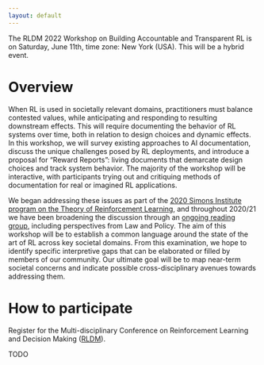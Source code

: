 ```yaml
---
layout: default
---
```


The RLDM 2022 Workshop on Building Accountable and Transparent RL is on <span class="important">Saturday, June 11th</span>, time zone: <span class="important">New York (USA)</span>. This will be a  <span class="important">hybrid event</span>.

<!-- <span class="click-to-join">[>> Click here to join the workshop live-stream <<](https://neurips.cc/virtual/2021/workshop/21864)</span> -->

<!-- <span class="click-to-join-sub">(must be registered for NeurIPS and logged-in!)</span> -->


# Overview

When RL is used in societally relevant domains, practitioners must balance contested values, while anticipating and responding to resulting downstream effects. 
This will require documenting the behavior of RL systems over time, both in relation to design choices and dynamic effects. 
In this workshop, we will survey existing approaches to AI documentation, discuss the unique challenges posed by RL deployments, and introduce a proposal for “Reward Reports”: living documents that demarcate design choices and track system behavior. 
The majority of the workshop will be interactive, with participants trying out and critiquing methods of documentation for real or imagined RL applications.


We began addressing these issues as part of the [2020 Simons Institute program on the Theory of Reinforcement Learning](https://simons.berkeley.edu/news/mapping-political-economy-reinforcement-learning-systems-case-autonomous-vehicles), and throughout 2020/21 we have been broadening the discussion through an [ongoing reading group](https://geesegraduates.org/2020/10/26/political-economy-of-reinforcement-learning/), including perspectives from Law and Policy.
The aim of this workshop will be to establish a common language around the state of the art of RL across key societal domains.
From this examination, we hope to identify specific interpretive gaps that can be elaborated or filled by members of our community.
Our ultimate goal will be to map near-term societal concerns and indicate possible cross-disciplinary avenues towards addressing them.


# How to participate

Register for the Multi-disciplinary Conference on Reinforcement Learning and Decision Making ([RLDM](https://rldm.org/)).
<!-- Contact the organizors  -->

TODO

<!-- <iframe src="https://docs.google.com/forms/d/e/1FAIpQLSdSOu8dPtBHHG126JJ5ns3TFVj4c_bnZiZflOcmG31h9l55xQ/viewform?embedded=true" width="100%" height="600pt" frameborder="0" marginheight="0" marginwidth="0">Loading…</iframe> -->
